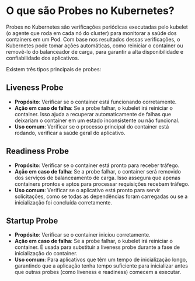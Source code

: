 # O que são Probes no Kubernetes?

Probes no Kubernetes são verificações periódicas executadas pelo kubelet (o agente que roda em cada nó do cluster) para monitorar a saúde dos containers em um Pod. Com base nos resultados dessas verificações, o Kubernetes pode tomar ações automáticas, como reiniciar o container ou removê-lo do balanceador de carga, para garantir a alta disponibilidade e confiabilidade dos aplicativos.

Existem três tipos principais de probes:

## Liveness Probe

- **Propósito**: Verificar se o container está funcionando corretamente.
- **Ação em caso de falha**: Se a probe falhar, o kubelet irá reiniciar o container. Isso ajuda a recuperar automaticamente de falhas que deixariam o container em um estado inconsistente ou não funcional.
- **Uso comum**: Verificar se o processo principal do container está rodando, verificar a saúde geral do aplicativo.

## Readiness Probe

- **Propósito**: Verificar se o container está pronto para receber tráfego.
- **Ação em caso de falha**: Se a probe falhar, o container será removido dos serviços de balanceamento de carga. Isso assegura que apenas containers prontos e aptos para processar requisições recebam tráfego.
- **Uso comum**: Verificar se o aplicativo está pronto para servir solicitações, como se todas as dependências foram carregadas ou se a inicialização foi concluída corretamente.

## Startup Probe

- **Propósito**: Verificar se o container iniciou corretamente.
- **Ação em caso de falha**: Se a probe falhar, o kubelet irá reiniciar o container. É usada para substituir a liveness probe durante a fase de inicialização do container.
- **Uso comum**: Para aplicativos que têm um tempo de inicialização longo, garantindo que a aplicação tenha tempo suficiente para inicializar antes que outras probes (como liveness e readiness) comecem a executar.
